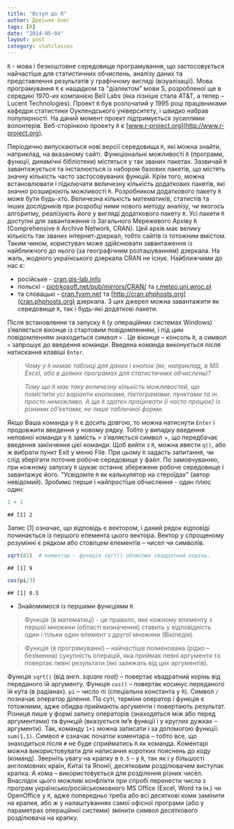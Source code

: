 ```yaml
---
title: "Вступ до R"
author: Девіняк Олег
tags: [R]
date: "2014-05-04"
layout: post
category: statclasses
--- 
```


`R` - мова і безкоштовне середовище програмування, що застосовується найчастіше для статистичних обчислень, аналізу даних та представлення результатів у графічному вигляді (візуалізації). Мова програмування `R` є нащадком та "діалектом" мови S, розробленої ще в середині 1970-их компанією Bell Labs (яка пізніше стала AT&T, а тепер – Lucent Technologies). Проект `R` був розпочатий у 1995 році працівниками кафедри статистики Оуклендського університету, і швидко набрав популярності. На даний момент проект підтримується зусиллями волонтерів. Веб-сторінкою проекту `R` є [www.r-project.org](http://www.r-project.org).

Періодично випускаються нові версії середовища `R`, які можна знайти, наприклад, на вказаному сайті. Функціональні можливості `R` (програми, функції, динамічні бібліотеки) містяться у так званих пакетах. Зазвичай `R` завантажується та інсталюється із набором базових пакетів, що містять значну кількість часто застосовуваних функцій. Крім того, можна встановлювати і підключати величезну кількість додаткових пакетів, які значно розширюють можливості `R`. Розробником додаткового пакету `R` може бути будь-хто. Величезна кількість математиків, статистів та інших дослідників при розробці ними нового методу аналізу, чи якогось алгоритму, реалізують його у вигляді додаткового пакету `R`. Усі пакети `R` доступні для завантаження із Загального Мережевого Архіву `R` (Comprehensive `R` Archive Network, CRAN). Цей архів має велику кількість так званих інтернет-дзеркал, тобто сайтів із тотожним вмістом. Таким чином, користувач може здійснювати завантаження із найближчого до нього (за географічним розташуванням) дзеркала. На жаль, жодного українського дзеркала CRAN не існує. Найближчими до нас є:
- російське - [cran.gis-lab.info]([http://cran.gis-lab.info)
- польскі - [piotrkosoft.net/pub/mirrors/CRAN/](http://piotrkosoft.net/pub/mirrors/CRAN/) та [r.meteo.uni.wroc.pl](http://r.meteo.uni.wroc.pl)
- та словацькі - [cran.fyxm.net](http://cran.fyxm.net) та [http://cran.phphosts.org](cran.phphosts.org)
дзеркала.
З цих джерел можна завантажити як середовище `R`, так і будь-які додаткові пакети.

Після встановлення та запуску `R` (у операційних системах Windows) з’являється віконце із стартовим повідомленням, і під цим повідомленням знаходиться символ `>` . Це віконце – консоль `R`, а символ `>` запрошує до введення команди. Введена команда виконується після натискання клавіші `Enter`. 

>*Чому у `R` немає таблиці для даних і кнопок (як, наприклад, в MS Excel, або в деяких програмах для статистичних обчислень)?*

>*Тому що `R` має таку величезну кількість можливостей, що помістити усі варіанти кнопками, піктограмами, пунктами та ін. просто неможливо. А ще `R` здатен працювати (і часто працює) із різними об’єктами, не лише табличної форми.*

Якщо Ваша команда у `R` є досить довгою, то можна натиснути `Enter` і продовжити введення у новому рядку. Тобто у випадку  введення неповної команди у `R` замість > з’являється символ +, що передбачає введення закінчення цієї команди. 
Щоб вийти з `R`, можна ввести `q()`, або ж вибрати пункт Exit у меню File. При цьому `R` задасть запитання, чи слід зберігати поточне робоче середовище у файл. По замовчуванню, при кожному запуску `R` шукає останнє збережене робоче середовище і завантажує його.
"Усвідомте `R` як калькулятор на стероїдах" (автор невідомий).
Зробимо перше і найпростіше обчислення - один плюс один:
```r
1 + 1
```
```
## [1] 2
```
Запис \[1\] означає, що відповідь є вектором, і даний рядок відповіді починається із першого елемента цього вектора. Вектор у спрощеному розумінні є рядком або стовпцем елементів – чисел чи символів.
```r
sqrt(81)  # коментар – функція sqrt() обчислює квадратний корінь.
```
```
## [1] 9
```
```r
cos(pi/3)
```
```
## [1] 0.5
```


- Знайомимося із першими функціями `R`.

> Функція (в математиці) - це правило, яке кожному елементу з першої множини (області визначення) ставить у відповідність один і тільки один елемент з другої множини (Вікіпедія).

> Функція (в програмуванні) – найчастіше поіменована (рідко – безіменна) сукупність операцій, яка приймає певні аргументи та повертає певні результати (які залежать від цих аргументів).

Функція `sqrt()` (від англ. *square root*) – повертає квадратний корінь від переданого їй аргументу. Функція `cos()` – повертає косинус переданого їй кута (в радіанах). `pi` – число пі (спеціальна константа у `R`). Символ `/` позначає оператор ділення. 
По суті, терміни оператор і функція є тотожними, адже обидва приймають аргументи і повертають результат. Різниця лише у формі запису операторів (знаходяться між або перед аргументами) та функцій (вказується ім’я функції і у круглих дужках – аргументи). Так, команду `1+1` можна записати і за допомогою функції: `sum(1,1)`.
Символ `#` означає початок коментара – тобто все, що знаходиться після `#` не буде сприйматись `R` як команда. Коментарі можна використовувати для написання коротких пояснень до коду (команд).
Зверніть увагу на крапку в `0.5` – у `R`, так як і у більшості англомовних країн, Китаї та Японії, десятковим розділювачем виступає крапка. А кома – використовується для розділення різних чисел. Внаслідок цього можливі конфлікти при спробі перенести числа з програм українсько/російськомовного MS Office (Excel, Word та ін.) чи OpenOffice у `R`, адже попередньо треба або всі десяткові коми замінити на крапки, або ж у налаштуваннях самої офісної програми (або у параметрах операційної системи) змінити символ десяткового розділювача на крапку.
